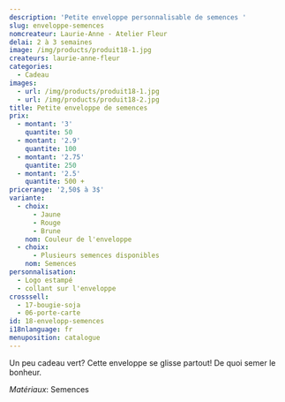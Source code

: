 ```yaml
---
description: 'Petite enveloppe personnalisable de semences '
slug: enveloppe-semences
nomcreateur: Laurie-Anne - Atelier Fleur
delai: 2 à 3 semaines
image: /img/products/produit18-1.jpg
createurs: laurie-anne-fleur
categories:
  - Cadeau
images:
  - url: /img/products/produit18-1.jpg
  - url: /img/products/produit18-2.jpg
title: Petite enveloppe de semences
prix:
  - montant: '3'
    quantite: 50
  - montant: '2.9'
    quantite: 100
  - montant: '2.75'
    quantite: 250
  - montant: '2.5'
    quantite: 500 +
pricerange: '2,50$ à 3$'
variante:
  - choix:
      - Jaune
      - Rouge
      - Brune
    nom: Couleur de l'enveloppe
  - choix:
      - Plusieurs semences disponibles
    nom: Semences
personnalisation:
  - Logo estampé
  - collant sur l'enveloppe
crosssell:
  - 17-bougie-soja
  - 06-porte-carte
id: 18-envelopp-semences
i18nlanguage: fr
menuposition: catalogue
---
```

Un peu cadeau vert? Cette enveloppe se glisse partout! De quoi semer le bonheur.

_Matériaux_: Semences



